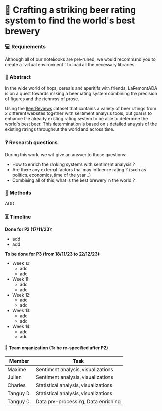 # 🍻 Crafting a striking beer rating system to find the world's best brewery

### 💻 Requirements
Although all of our notebooks are pre-runed, we would recommand you to create a `virtual environment`` to load all the necessary libraries.
### 📖 Abstract
In the wide world of hops, cereals and aperitifs with friends, LaRemontADA is on a quest towards making a beer rating system combining the precision of figures and the richness of prose.

Using the [BeerReviews]() dataset that contains a variety of beer ratings from 2 different websites together with sentiment analysis tools, out goal is to enhance the already existing rating system to be able to determine the world's best beer. This determination is based on a detailed analysis of the existing ratings throughout the world and across time.

### ❓ Research questions
During this work, we will give an answer to those questions:

- How to enrich the ranking systems with sentiment analysis ?
- Are there any external factors that may influence rating ? (such as politics, economics, time of the year...)
- Combining all of this, what is the best brewery in the world ?

### 🎯 Methods

ADD
### ⏳ Timeline
**Done for P2 (17/11/23):**
- add
- add

**To be done for P3 (from 18/11/23 to 22/12/23):** 
- Week 10:
  - add
  - add
- Week 11:
  - add
  - add
- Week 12:
  - add
  - add
- Week 13:
  - add
  - add
- Week 14:
  - add
  - add

#### 🤝 Team organization (To be re-specified after P2)
| Member        | Task          |
| ------------- | ------------- | 
| Maxime      | Sentiment analysis, visualizations |
| Julien      | Sentiment analysis, visualizations |
| Charles     | Statistical analysis, visualizations|
| Tanguy D.   | Statistical analysis, visualizations|
| Tanguy C.   | Data pre-processing, Data enriching |



